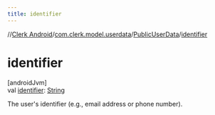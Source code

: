 ```yaml
---
title: identifier
---
```

//[Clerk Android](../../../index.html)/[com.clerk.model.userdata](../index.html)/[PublicUserData](index.html)/[identifier](identifier.html)



# identifier



[androidJvm]\
val [identifier](identifier.html): [String](https://kotlinlang.org/api/latest/jvm/stdlib/kotlin-stdlib/kotlin/-string/index.html)



The user's identifier (e.g., email address or phone number).




